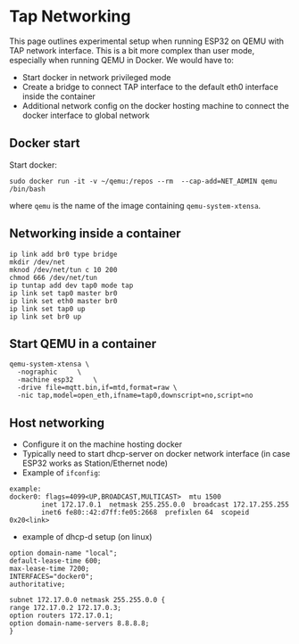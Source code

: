# Tap Networking

This page outlines experimental setup when running ESP32 on QEMU with TAP network interface. This is a bit more complex than user mode, especially when running QEMU in Docker. We would have to:

* Start docker in network privileged mode
* Create a bridge to connect TAP interface to the default eth0 interface inside the container
* Additional network config on the docker hosting machine to connect the docker interface to global network

## Docker start
Start docker:

```
sudo docker run -it -v ~/qemu:/repos --rm  --cap-add=NET_ADMIN qemu /bin/bash
```

where `qemu` is the name of the image containing `qemu-system-xtensa`.

## Networking inside a container

```
ip link add br0 type bridge
mkdir /dev/net
mknod /dev/net/tun c 10 200
chmod 666 /dev/net/tun
ip tuntap add dev tap0 mode tap
ip link set tap0 master br0
ip link set eth0 master br0
ip link set tap0 up
ip link set br0 up
```

## Start QEMU in a container

```
qemu-system-xtensa \
  -nographic     \
  -machine esp32     \
  -drive file=mqtt.bin,if=mtd,format=raw \
  -nic tap,model=open_eth,ifname=tap0,downscript=no,script=no
```

## Host networking

* Configure it on the machine hosting docker
* Typically need to start dhcp-server on docker network interface (in case ESP32 works as Station/Ethernet node)
* Example of `ifconfig`:

```
example:
docker0: flags=4099<UP,BROADCAST,MULTICAST>  mtu 1500
        inet 172.17.0.1  netmask 255.255.0.0  broadcast 172.17.255.255
        inet6 fe80::42:d7ff:fe05:2668  prefixlen 64  scopeid 0x20<link>
```

* example of dhcp-d setup (on linux)

```
option domain-name "local";
default-lease-time 600;
max-lease-time 7200;
INTERFACES="docker0";
authoritative;

subnet 172.17.0.0 netmask 255.255.0.0 {
range 172.17.0.2 172.17.0.3;
option routers 172.17.0.1;
option domain-name-servers 8.8.8.8;
}
```